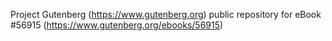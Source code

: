 Project Gutenberg (https://www.gutenberg.org) public repository for
eBook #56915 (https://www.gutenberg.org/ebooks/56915)

